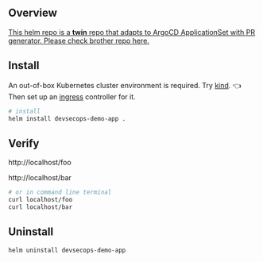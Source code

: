 ## Overview

<u>This helm repo is a **twin** repo that adapts to ArgoCD [ApplicationSet](https://argo-cd.readthedocs.io/en/latest/user-guide/application-set/) with [PR generator](https://argo-cd.readthedocs.io/en/stable/operator-manual/applicationset/Generators-Pull-Request/). Please check brother repo [here](https://github.com/KokoiRuby/devsecops-demo-app-helm).</u>

## Install

An out-of-box Kubernetes cluster environment is required. Try [kind](https://kind.sigs.k8s.io/). 👈 Then set up an [ingress](https://kind.sigs.k8s.io/docs/user/ingress/) controller for it.

```bash
# install
helm install devsecops-demo-app .
```

## Verify

http://localhost/foo

http://localhost/bar

```bash
# or in command line terminal
curl localhost/foo
curl localhost/bar
```

## Uninstall

```bash
helm uninstall devsecops-demo-app
```


